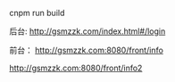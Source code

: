 cnpm run build

后台:
http://gsmzzk.com/index.html#/login

前台：
http://gsmzzk.com:8080/front/info

http://gsmzzk.com:8080/front/info2